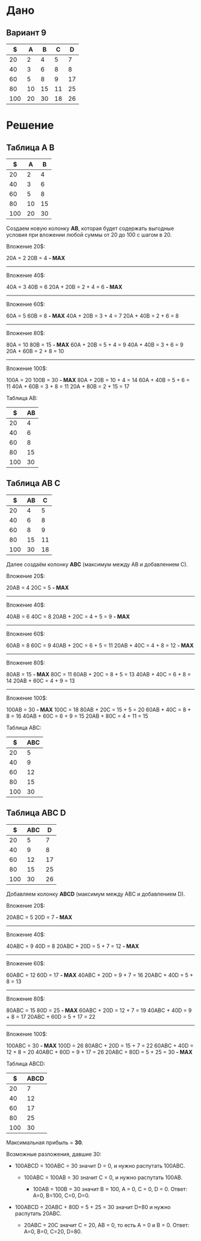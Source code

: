 

# Дано

## Вариант 9

| $   | A  | B  | C  | D  |
| --- | -- | -- | -- | -- |
| 20  | 2  | 4  | 5  | 7  |
| 40  | 3  | 6  | 8  | 8  |
| 60  | 5  | 8  | 9  | 17 |
| 80  | 10 | 15 | 11 | 25 |
| 100 | 20 | 30 | 18 | 26 |

# Решение

## Таблица A B

| $   | A  | B  |
| --- | -- | -- |
| 20  | 2  | 4  |
| 40  | 3  | 6  |
| 60  | 5  | 8  |
| 80  | 10 | 15 |
| 100 | 20 | 30 |

Создаем новую колонку **AB**, которая будет содержать выгодные условия при вложении любой суммы от 20 до 100 с шагом в 20.

Вложение 20$:

20A = 2
20B = 4 **- MAX**

---

Вложение 40$:

40A = 3
40B = 6
20A + 20B = 2 + 4 = 6 **- MAX**

---

Вложение 60$:

60A = 5
60B = 8 **- MAX**
40A + 20B = 3 + 4 = 7
20A + 40B = 2 + 6 = 8

---

Вложение 80$:

80A = 10
80B = 15 **- MAX**
60A + 20B = 5 + 4 = 9
40A + 40B = 3 + 6 = 9
20A + 60B = 2 + 8 = 10

---

Вложение 100$:

100A = 20
100B = 30 **- MAX**
80A + 20B = 10 + 4 = 14
60A + 40B = 5 + 6 = 11
40A + 60B = 3 + 8 = 11
20A + 80B = 2 + 15 = 17

Таблица AB:

| $   | AB |
| --- | -- |
| 20  | 4  |
| 40  | 6  |
| 60  | 8  |
| 80  | 15 |
| 100 | 30 |

## Таблица AB C

| $   | AB | C  |
| --- | -- | -- |
| 20  | 4  | 5  |
| 40  | 6  | 8  |
| 60  | 8  | 9  |
| 80  | 15 | 11 |
| 100 | 30 | 18 |

Далее создаём колонку **ABC** (максимум между AB и добавлением C).

Вложение 20$:

20AB = 4
20C = 5 **- MAX**

---
Вложение 40$:

40AB = 6
40C = 8
20AB + 20C = 4 + 5 = 9 **- MAX**

---

Вложение 60$:

60AB = 8
60C = 9
40AB + 20C = 6 + 5 = 11
20AB + 40C = 4 + 8 = 12 **- MAX**

---

Вложение 80$:

80AB = 15 **- MAX**
80C = 11
60AB + 20C = 8 + 5 = 13
40AB + 40C = 6 + 8 = 14
20AB + 60C = 4 + 9 = 13

---

Вложение 100$:

100AB = 30 **- MAX**
100C = 18
80AB + 20C = 15 + 5 = 20
60AB + 40C = 8 + 8 = 16
40AB + 60C = 6 + 9 = 15
20AB + 80C = 4 + 11 = 15

Таблица ABC:

| $   | ABC |
| --- | --- |
| 20  | 5   |
| 40  | 9   |
| 60  | 12  |
| 80  | 15  |
| 100 | 30  |

## Таблица ABC D

| $   | ABC | D  |
| --- | --- | -- |
| 20  | 5   | 7  |
| 40  | 9   | 8  |
| 60  | 12  | 17 |
| 80  | 15  | 25 |
| 100 | 30  | 26 |

Добавляем колонку **ABCD** (максимум между ABC и добавлением D).

Вложение 20$:

20ABC = 5
20D = 7 **- MAX**

---

Вложение 40$:

40ABC = 9
40D = 8
20ABC + 20D = 5 + 7 = 12 **- MAX**

---

Вложение 60$:

60ABC = 12
60D = 17 **- MAX**
40ABC + 20D = 9 + 7 = 16
20ABC + 40D = 5 + 8 = 13

---

Вложение 80$:

80ABC = 15
80D = 25 **- MAX**
60ABC + 20D = 12 + 7 = 19
40ABC + 40D = 9 + 8 = 17
20ABC + 60D = 5 + 17 = 22

---

Вложение 100$:

100ABC = 30 **- MAX**
100D = 26
80ABC + 20D = 15 + 7 = 22
60ABC + 40D = 12 + 8 = 20
40ABC + 60D = 9 + 17 = 26
20ABC + 80D = 5 + 25 = 30 **- MAX**

Таблица ABCD:

| $   | ABCD |
| --- | ---- |
| 20  | 7    |
| 40  | 12   |
| 60  | 17   |
| 80  | 25   |
| 100 | 30   |

Максимальная прибыль = **30**.

Возможные разложения, давшие 30:

* 100ABCD = 100ABC = 30 значит D = 0, и нужно распутать 100ABC.

  * 100ABC = 100AB = 30 значит C = 0, и нужно распутать 100AB.

    * 100AB = 100B = 30 значит B = 100, A = 0, C = 0, D = 0.
      Ответ: A=0, B=100, C=0, D=0.

* 100ABCD = 20ABC + 80D = 5 + 25 = 30 значит D=80 и нужно распутать 20ABC.
  
  * 20ABC = 20C значит C = 20, AB = 0, то есть A = 0 и B = 0.
  Ответ: A=0, B=0, C=20, D=80.
